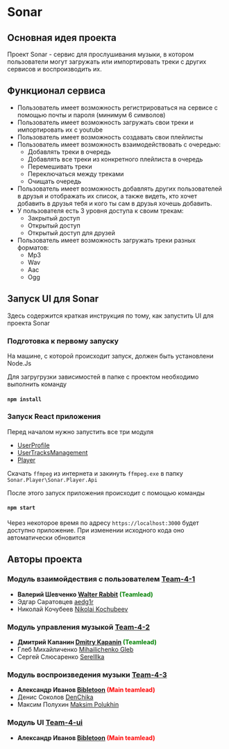 # Sonar
## Основная идея проекта

Проект Sonar - сервис для прослушивания музыки, в котором пользователи могут загружать или импортировать треки с других сервисов и воспроизводить их.

## Функционал сервиса

* Пользователь имеет возможность регистрироваться на сервисе с помощью почты и пароля (минимум 6 символов)
* Пользователь имеет возможность загружать свои треки и импортировать их с youtube
* Пользователь имеет возможность создавать свои плейлисты
* Пользователь имеет возможность взаимодействовать с очередью:
    * Добавлять треки в очередь
    * Добавлять все треки из конкретного плейлиста в очередь
    * Перемешивать треки
    * Переключаться между треками
    * Очищать очередь
* Пользователь имеет возможность добавлять других пользователей в друзья и отображать их список, а также видеть, кто хочет добавить в друзья тебя и кого ты сам в друзья хочешь добавить.
* У пользователя есть 3 уровня доступа к своим трекам:
    * Закрытый доступ
    * Открытый доступ
    * Открытый доступ для друзей
* Пользователь имеет возможность загружать треки разных форматов:
    * Mp3
    * Wav
    * Aac
    * Ogg

## Запуск UI для Sonar

Здесь содержится краткая инструкция по тому, как запустить UI для проекта Sonar

### Подготовка к первому запуску

На машине, с которой происходит запуск, должен быть установлени Node.Js 

Для загругрузки зависимостей в папке с проектом необходимо выполнить команду

#### `npm install`

### Запуск React приложения

Перед началом нужно запустить все три модуля

* [UserProfile](https://github.com/is-tech-y24-1/team-4-1)
* [UserTracksManagement](https://github.com/is-tech-y24-1/team-4-2)
* [Player](https://github.com/is-tech-y24-1/team-4-3)

Скачать `ffmpeg` из интернета и закинуть `ffmpeg.exe` в папку `Sonar.Player\Sonar.Player.Api`

После этого запуск приложения происходит с помощью команды 

#### `npm start`

Через некоторое время по адресу `https://localhost:3000` будет доступно приложение. При изменении исходного кода оно автоматически обновится

## Авторы проекта

### Модуль взаимойдествия с пользователем [**Team-4-1**](https://github.com/is-tech-y24-1/team-4-1)

* **Валерий Шевченко [Walter Rabbit](https://github.com/Ar4eR-ValerA) <span style="color:green">(Teamlead)</span>**
* Эдгар Саратовцев [aedg1r](https://github.com/aedg1r)
* Николай Кочубеев [Nikolai Kochubeev](https://github.com/nikolaykochubeev)

### Модуль управления музыкой [**Team-4-2**](https://github.com/is-tech-y24-1/team-4-2)

* **Дмитрий Капанин [Dmitry Kapanin](https://github.com/ClwnYeti) <span style="color:green">(Teamlead)</span>**
* Глеб Михайличенко [Mihailichenko Gleb](https://github.com/vaner29)
* Сергей Слюсаренко [Serelllka](https://github.com/Serelllka)

### Модуль воспроизведения музыки [**Team-4-3**](https://github.com/is-tech-y24-1/team-4-3)

* **Александр Иванов [Bibletoon](https://github.com/Bibletoon) <span style="color:red">(Main teamlead)</span>**
* Денис Соколов [DenChika](https://github.com/DenChika)
* Максим Полухин [Maksim Polukhin](https://github.com/Patisson4)

### Модуль UI [**Team-4-ui**](https://github.com/is-tech-y24-1/team-4-ui)

* **Александр Иванов [Bibletoon](https://github.com/Bibletoon) <span style="color:red">(Main teamlead)</span>**
